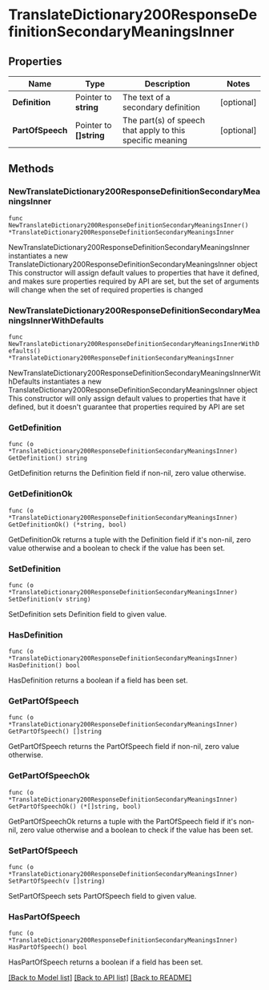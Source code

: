 # TranslateDictionary200ResponseDefinitionSecondaryMeaningsInner

## Properties

Name | Type | Description | Notes
------------ | ------------- | ------------- | -------------
**Definition** | Pointer to **string** | The text of a secondary definition | [optional] 
**PartOfSpeech** | Pointer to **[]string** | The part(s) of speech that apply to this specific meaning | [optional] 

## Methods

### NewTranslateDictionary200ResponseDefinitionSecondaryMeaningsInner

`func NewTranslateDictionary200ResponseDefinitionSecondaryMeaningsInner() *TranslateDictionary200ResponseDefinitionSecondaryMeaningsInner`

NewTranslateDictionary200ResponseDefinitionSecondaryMeaningsInner instantiates a new TranslateDictionary200ResponseDefinitionSecondaryMeaningsInner object
This constructor will assign default values to properties that have it defined,
and makes sure properties required by API are set, but the set of arguments
will change when the set of required properties is changed

### NewTranslateDictionary200ResponseDefinitionSecondaryMeaningsInnerWithDefaults

`func NewTranslateDictionary200ResponseDefinitionSecondaryMeaningsInnerWithDefaults() *TranslateDictionary200ResponseDefinitionSecondaryMeaningsInner`

NewTranslateDictionary200ResponseDefinitionSecondaryMeaningsInnerWithDefaults instantiates a new TranslateDictionary200ResponseDefinitionSecondaryMeaningsInner object
This constructor will only assign default values to properties that have it defined,
but it doesn't guarantee that properties required by API are set

### GetDefinition

`func (o *TranslateDictionary200ResponseDefinitionSecondaryMeaningsInner) GetDefinition() string`

GetDefinition returns the Definition field if non-nil, zero value otherwise.

### GetDefinitionOk

`func (o *TranslateDictionary200ResponseDefinitionSecondaryMeaningsInner) GetDefinitionOk() (*string, bool)`

GetDefinitionOk returns a tuple with the Definition field if it's non-nil, zero value otherwise
and a boolean to check if the value has been set.

### SetDefinition

`func (o *TranslateDictionary200ResponseDefinitionSecondaryMeaningsInner) SetDefinition(v string)`

SetDefinition sets Definition field to given value.

### HasDefinition

`func (o *TranslateDictionary200ResponseDefinitionSecondaryMeaningsInner) HasDefinition() bool`

HasDefinition returns a boolean if a field has been set.

### GetPartOfSpeech

`func (o *TranslateDictionary200ResponseDefinitionSecondaryMeaningsInner) GetPartOfSpeech() []string`

GetPartOfSpeech returns the PartOfSpeech field if non-nil, zero value otherwise.

### GetPartOfSpeechOk

`func (o *TranslateDictionary200ResponseDefinitionSecondaryMeaningsInner) GetPartOfSpeechOk() (*[]string, bool)`

GetPartOfSpeechOk returns a tuple with the PartOfSpeech field if it's non-nil, zero value otherwise
and a boolean to check if the value has been set.

### SetPartOfSpeech

`func (o *TranslateDictionary200ResponseDefinitionSecondaryMeaningsInner) SetPartOfSpeech(v []string)`

SetPartOfSpeech sets PartOfSpeech field to given value.

### HasPartOfSpeech

`func (o *TranslateDictionary200ResponseDefinitionSecondaryMeaningsInner) HasPartOfSpeech() bool`

HasPartOfSpeech returns a boolean if a field has been set.


[[Back to Model list]](../README.md#documentation-for-models) [[Back to API list]](../README.md#documentation-for-api-endpoints) [[Back to README]](../README.md)


